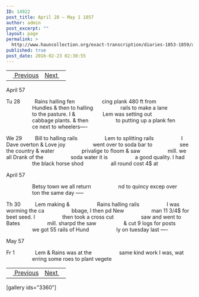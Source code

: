 ```yaml
---
ID: 14922
post_title: April 28 – May 1 1857
author: admin
post_excerpt: ""
layout: page
permalink: >
  http://www.hauncollection.org/exact-transcription/diaries-1853-1859/april-28-may-1-1857/
published: true
post_date: 2016-02-23 02:30:55
---
```

<table style="width: 100%;" align="center">
<tbody>
<tr>
<td><a href="http://www.hauncollection.org/version-2/diaries-1853-1859/april-24-april-27-1857/"><img src="https://lh3.googleusercontent.com/-EFJpxxNiPNw/VqgtWBCZrMI/AAAAAAAAAFU/WfY4lPFWWkg/s800-Ic42/Soeb-Plain-Arrows-8-10px.png" alt="" width="10" height="10" /> Previous</a></td>
<td style="text-align: right;"><a href="http://www.hauncollection.org/version-2/diaries-1853-1859/may-2-may-7-1857/">Next <img src="https://lh3.googleusercontent.com/-67k0cYlpXHw/VqgtWKz1MXI/AAAAAAAAAFU/k9PW_Piyurk/s800-Ic42/Soeb-Plain-Arrows-5-10px.png" alt="" width="10" height="10" /></a></td>
</tr>
</tbody>
</table>
April 57

Tu 28          Rains halling fen
<span style="margin-left: 70px;">cing plank 480 ft from
<span style="margin-left: 70px;">Hundles &amp; then to halling
<span style="margin-left: 70px;">rails to make a lane
<span style="margin-left: 70px;">to the pasture. I &amp;
<span style="margin-left: 70px;">Lem was setting out
<span style="margin-left: 70px;">cabbage plants. &amp; then
<span style="margin-left: 70px;">to putting up a plank fen
<span style="margin-left: 70px;">ce next to wheelers—-</span></span></span></span></span></span></span></span>

We 29         Bill to halling rails
<span style="margin-left: 70px;">Lem to splitting rails
<span style="margin-left: 70px;">I Dave overton &amp; Love joy
<span style="margin-left: 70px;">went over to soda bar to
<span style="margin-left: 70px;">see the country &amp; water
<span style="margin-left: 70px;">privalige to floom &amp; saw
<span style="margin-left: 70px;">mill. we all Drank of the
<span style="margin-left: 70px;">soda water it is
<span style="margin-left: 70px;">a good quality. I had
<span style="margin-left: 70px;">the black horse shod
<span style="margin-left: 70px;">all round cost 4$ at</span></span></span></span></span></span></span></span></span></span>

April 57

<span style="margin-left: 70px;">Betsy town we all return
<span style="margin-left: 70px;">nd to quincy excep over
<span style="margin-left: 70px;">ton the same day —–</span></span></span>

Th 30          Lem making &amp;
<span style="margin-left: 70px;">Rains halling rails
<span style="margin-left: 70px;">I was worming the ca
<span style="margin-left: 70px;">bbage, I then pd New
<span style="margin-left: 70px;">man 11 3/4$ for beet seed. I
<span style="margin-left: 70px;">then took a cross cut
<span style="margin-left: 70px;">saw and went to Bates
<span style="margin-left: 70px;">mill. sharpd the saw
<span style="margin-left: 70px;">&amp; cut 9 logs for posts
<span style="margin-left: 70px;">we got 55 rails of Hund
<span style="margin-left: 70px;">ly on tuesday last —-</span></span></span></span></span></span></span></span></span></span>

May 57

Fr 1              Lem &amp; Rains was at the
<span style="margin-left: 70px;">same kind work I was, wat
<span style="margin-left: 70px;">erring some roes to plant vegete</span></span>
<table style="width: 100%;" align="center">
<tbody>
<tr>
<td><a href="http://www.hauncollection.org/version-2/diaries-1853-1859/april-24-april-27-1857/"><img src="https://lh3.googleusercontent.com/-EFJpxxNiPNw/VqgtWBCZrMI/AAAAAAAAAFU/WfY4lPFWWkg/s800-Ic42/Soeb-Plain-Arrows-8-10px.png" alt="" width="10" height="10" /> Previous</a></td>
<td style="text-align: right;"><a href="http://www.hauncollection.org/version-2/diaries-1853-1859/may-2-may-7-1857/">Next <img src="https://lh3.googleusercontent.com/-67k0cYlpXHw/VqgtWKz1MXI/AAAAAAAAAFU/k9PW_Piyurk/s800-Ic42/Soeb-Plain-Arrows-5-10px.png" alt="" width="10" height="10" /></a></td>
</tr>
</tbody>
</table>
[gallery ids="3360"]